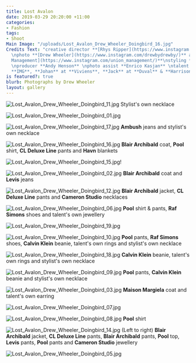 ```yaml
---
title: Lost Avalon
date: 2019-03-29 20:20:00 +11:00
categories:
- Fashion
tags:
- Shoot
Main Image: "/uploads/Lost_Avalon_Drew_Wheeler_Doingbird_16.jpg"
Credits Text: "creative director **[Rhys Ripper](https://www.instagram.com/rhysripper/)**
  \nphoto **[Drew Wheeler](https://www.instagram.com/drewbydrewby/)** at **[Union
  Management](https://www.instagram.com/union_management/)**\nstyling **Julin Burak**
  \nproducer **Andy Henson** \nphoto assist **Enrico Kasjan** \ntalent **Nic** at
  **IMG**, **Johan** at **Viviens**, **Jack** at **Duval** & **Harrison** at **Chadwick** "
is featured?: true
blurb: Photographs by Drew Wheeler
layout: gallery
---
```


![Lost_Avalon_Drew_Wheeler_Doingbird_11.jpg](/uploads/Lost_Avalon_Drew_Wheeler_Doingbird_11.jpg)
Stylist's own necklace

![Lost_Avalon_Drew_Wheeler_Doingbird_01.jpg](/uploads/Lost_Avalon_Drew_Wheeler_Doingbird_01.jpg)

![Lost_Avalon_Drew_Wheeler_Doingbird_17.jpg](/uploads/Lost_Avalon_Drew_Wheeler_Doingbird_17.jpg)
**Ambush** jeans and stylist's own necklace

![Lost_Avalon_Drew_Wheeler_Doingbird_16.jpg](/uploads/Lost_Avalon_Drew_Wheeler_Doingbird_16.jpg)
**Blair Archibald** coat, **Pool** shirt, **CL Deluxe Line** pants and **Havn** blankets

![Lost_Avalon_Drew_Wheeler_Doingbird_15.jpg](/uploads/Lost_Avalon_Drew_Wheeler_Doingbird_15.jpg)!

![Lost_Avalon_Drew_Wheeler_Doingbird_02.jpg](/uploads/Lost_Avalon_Drew_Wheeler_Doingbird_02.jpg)
**Blair Archibald** coat and **Levis** jeans

![Lost_Avalon_Drew_Wheeler_Doingbird_12.jpg](/uploads/Lost_Avalon_Drew_Wheeler_Doingbird_12.jpg)
**Blair Archibald** jacket, **CL Deluxe Line** pants and **Cameron Studio** necklaces

![Lost_Avalon_Drew_Wheeler_Doingbird_06.jpg](/uploads/Lost_Avalon_Drew_Wheeler_Doingbird_06.jpg)
**Pool** shirt & pants, **Raf Simons** shoes and talent's own jewellery

![Lost_Avalon_Drew_Wheeler_Doingbird_19.jpg](/uploads/Lost_Avalon_Drew_Wheeler_Doingbird_19.jpg)

![Lost_Avalon_Drew_Wheeler_Doingbird_10.jpg](/uploads/Lost_Avalon_Drew_Wheeler_Doingbird_10.jpg)
**Pool** pants, **Raf Simons** shoes, **Calvin Klein** beanie, talent's own rings and stylist's own necklace

![Lost_Avalon_Drew_Wheeler_Doingbird_18.jpg](/uploads/Lost_Avalon_Drew_Wheeler_Doingbird_18.jpg)
**Calvin Klein** beanie, talent's own rings and stylist's own necklace

![Lost_Avalon_Drew_Wheeler_Doingbird_09.jpg](/uploads/Lost_Avalon_Drew_Wheeler_Doingbird_09.jpg)
**Pool** pants, **Calvin Klein** beanie and stylist's own necklace

![Lost_Avalon_Drew_Wheeler_Doingbird_03.jpg](/uploads/Lost_Avalon_Drew_Wheeler_Doingbird_03.jpg)
**Maison Margiela** coat and talent's own earring

![Lost_Avalon_Drew_Wheeler_Doingbird_07.jpg](/uploads/Lost_Avalon_Drew_Wheeler_Doingbird_07.jpg)

![Lost_Avalon_Drew_Wheeler_Doingbird_08.jpg](/uploads/Lost_Avalon_Drew_Wheeler_Doingbird_08.jpg)
**Pool** shirt

![Lost_Avalon_Drew_Wheeler_Doingbird_14.jpg](/uploads/Lost_Avalon_Drew_Wheeler_Doingbird_14.jpg)
(Left to right) **Blair Archibald** jacket, **CL Deluxe Line** pants, **Blair Archibald** pants, **Pool** top, **Levis** pants, **Pool** pants and **Cameron Studio** jewellery

![Lost_Avalon_Drew_Wheeler_Doingbird_05.jpg](/uploads/Lost_Avalon_Drew_Wheeler_Doingbird_05.jpg)